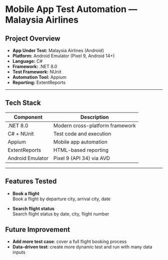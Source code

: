 # Mobile App Test Automation — Malaysia Airlines

## Project Overview

- **App Under Test:** Malaysia Airlines (Android)
- **Platform:** Android Emulator (Pixel 9, Android 14+)
- **Language:** C#
- **Framework:** .NET 8.0
- **Test Framework:** NUnit
- **Automation Tool:** Appium
- **Reporting:** ExtentReports

---

## Tech Stack

| Component         | Description                       |
|------------------|-----------------------------------|
| .NET 8.0          | Modern cross-platform framework   |
| C# + NUnit        | Test code and execution           |
| Appium            | Mobile app automation             |
| ExtentReports     | HTML-based reporting              |
| Android Emulator  | Pixel 9 (API 34) via AVD          |

---

## Features Tested

- **Book a flight**  
Book a flight by departure city, arrival city, date

- **Search flight status**  
Search flight status by date, city, flight number

## Future Improvement
- **Add more test case**: cover a full flight booking process
- **Data-driven test**: create more dynamic test and run with many data inputs
